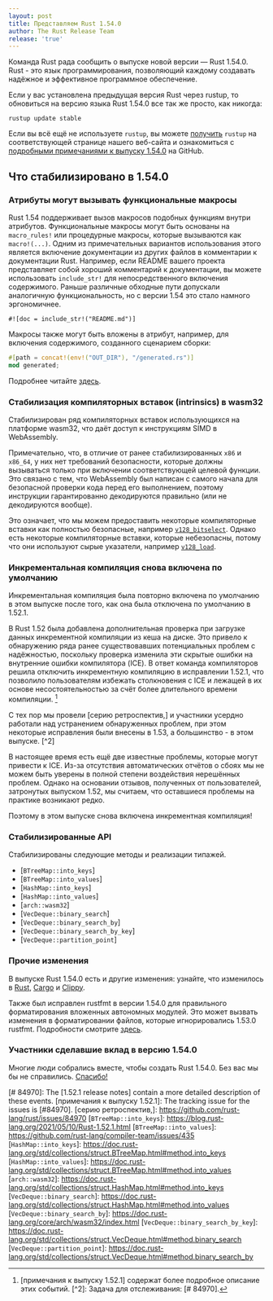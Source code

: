 ```yaml
---
layout: post
title: Представляем Rust 1.54.0
author: The Rust Release Team
release: 'true'
---
```


Команда Rust рада сообщить о выпуске новой версии — Rust 1.54.0. Rust - это язык программирования, позволяющий каждому создавать надёжное и эффективное программное обеспечение.

Если у вас установлена предыдущая версия Rust через rustup, то обновиться на версию языка Rust 1.54.0 все так же просто, как никогда:

```console
rustup update stable
```

Если вы всё ещё не используете `rustup`, вы можете [получить] `rustup` на соответствующей странице нашего веб-сайта и ознакомиться с [подробными примечаниями к выпуску 1.54.0] на GitHub.

## Что стабилизировано в 1.54.0

### Атрибуты могут вызывать функциональные макросы

Rust 1.54 поддерживает вызов макросов подобных функциям внутри атрибутов. Функциональные макросы могут быть основаны на `macro_rules!` или процедурные макросы, которые вызываются как `macro!(...)`. Одним из примечательных вариантов использования этого является включение документации из других файлов в комментарии к документации Rust. Например, если README вашего проекта представляет собой хороший комментарий к документации, вы можете использовать `include_str!` для непосредственного включения содержимого. Раньше различные обходные пути допускали аналогичную функциональность, но с версии 1.54 это стало намного эргономичнее.

```rust=
#![doc = include_str!("README.md")]
```

Макросы также могут быть вложены в атрибут, например, для включения содержимого, созданного сценарием сборки:

```rust
#[path = concat!(env!("OUT_DIR"), "/generated.rs")]
mod generated;
```

Подробнее читайте [здесь](https://github.com/rust-lang/rust/pull/83366).

### Стабилизация компиляторных вставок (intrinsics) в wasm32

Стабилизирован ряд компиляторных вставок использующихся на платформе wasm32, что даёт доступ к инструкциям SIMD в WebAssembly.

Примечательно, что, в отличие от ранее стабилизированных `x86` и `x86_64`, у них нет требований безопасности, которые должны вызываться только при включении соответствующей целевой функции. Это связано с тем, что WebAssembly был написан с самого начала для безопасной проверки кода перед его выполнением, поэтому инструкции гарантированно декодируются правильно (или не декодируются вообще).

Это означает, что мы можем предоставить некоторые компиляторные вставки как полностью безопасные, например [`v128_bitselect`](https://doc.rust-lang.org/beta/core/arch/wasm32/fn.v128_bitselect.html). Однако есть некоторые компиляторные вставки, которые небезопасны, потому что они используют сырые указатели, например [`v128_load`](https://doc.rust-lang.org/beta/core/arch/wasm32/fn.v128_load.html).

### Инкрементальная компиляция снова включена по умолчанию

Инкрементальная компиляция была повторно включена по умолчанию в этом выпуске после того, как она была отключена по умолчанию в 1.52.1.

В Rust 1.52 была добавлена дополнительная проверка при загрузке данных инкрементной компиляции из кеша на диске. Это привело к обнаружению ряда ранее существовавших потенциальных проблем с надёжностью, поскольку проверка изменила эти скрытые ошибки на внутренние ошибки компилятора (ICE). В ответ команда компиляторов решила отключить инкрементную компиляцию в исправлении 1.52.1, что позволило пользователям избежать столкновения с ICE и лежащей в их основе несостоятельностью за счёт более длительного времени компиляции. [^1]

С тех пор мы провели [серию ретроспектив,] и участники усердно работали над устранением обнаруженных проблем, при этом некоторые исправления были внесены в 1.53, а большинство - в этом выпуске. [^2]

В настоящее время есть ещё две известные проблемы, которые могут привести к ICE. Из-за отсутствия автоматических отчётов о сбоях мы не можем быть уверены в полной степени воздействия нерешённых проблем. Однако на основании отзывов, полученных от пользователей, затронутых выпуском 1.52, мы считаем, что оставшиеся проблемы на практике возникают редко.

Поэтому в этом выпуске снова включена инкрементная компиляция!

[^1]: [примечания к выпуску 1.52.1] содержат более подробное описание этих событий. [^2]: Задача для отслеживания: [# 84970].

### Стабилизированные API

Стабилизированы следующие методы и реализации типажей.

- [`BTreeMap::into_keys`]
- [`BTreeMap::into_values`]
- [`HashMap::into_keys`]
- [`HashMap::into_values`]
- [`arch::wasm32`]
- [`VecDeque::binary_search`]
- [`VecDeque::binary_search_by`]
- [`VecDeque::binary_search_by_key`]
- [`VecDeque::partition_point`]

### Прочие изменения

В выпуске Rust 1.54.0 есть и другие изменения: узнайте, что изменилось в [Rust](https://github.com/rust-lang/rust/blob/master/RELEASES.md#version-1540-2021-07-29), [Cargo](https://github.com/rust-lang/cargo/blob/master/CHANGELOG.md#cargo-154-2021-07-29) и [Clippy](https://github.com/rust-lang/rust-clippy/blob/master/CHANGELOG.md#rust-154).

Также был исправлен rustfmt в версии 1.54.0 для правильного форматирования вложенных автономных модулей. Это может вызвать изменения в форматировании файлов, которые игнорировались 1.53.0 rustfmt. Подробности смотрите [здесь](https://github.com/rust-lang/rust/pull/86424).

### Участники сделавшие вклад в версию 1.54.0

Многие люди собрались вместе, чтобы создать Rust 1.54.0. Без вас мы бы не справились. [Спасибо!](https://thanks.rust-lang.org/rust/1.54.0/)


[получить]: https://www.rust-lang.org/install.html
[подробными примечаниями к выпуску 1.54.0]: https://github.com/rust-lang/rust/blob/master/RELEASES.md#version-1540-2021-07-29
[# 84970]: The [1.52.1 release notes] contain a more detailed description of these events.
[примечания к выпуску 1.52.1]: The tracking issue for the issues is [#84970].
[серию ретроспектив,]: https://github.com/rust-lang/rust/issues/84970
[`BTreeMap::into_keys`]: https://blog.rust-lang.org/2021/05/10/Rust-1.52.1.html
[`BTreeMap::into_values`]: https://github.com/rust-lang/compiler-team/issues/435
[`HashMap::into_keys`]: https://doc.rust-lang.org/std/collections/struct.BTreeMap.html#method.into_keys
[`HashMap::into_values`]: https://doc.rust-lang.org/std/collections/struct.BTreeMap.html#method.into_values
[`arch::wasm32`]: https://doc.rust-lang.org/std/collections/struct.HashMap.html#method.into_keys
[`VecDeque::binary_search`]: https://doc.rust-lang.org/std/collections/struct.HashMap.html#method.into_values
[`VecDeque::binary_search_by`]: https://doc.rust-lang.org/core/arch/wasm32/index.html
[`VecDeque::binary_search_by_key`]: https://doc.rust-lang.org/std/collections/struct.VecDeque.html#method.binary_search
[`VecDeque::partition_point`]: https://doc.rust-lang.org/std/collections/struct.VecDeque.html#method.binary_search_by